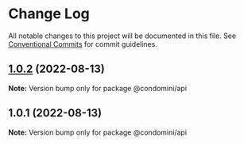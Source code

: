 # Change Log

All notable changes to this project will be documented in this file.
See [Conventional Commits](https://conventionalcommits.org) for commit guidelines.

## [1.0.2](https://github.com/Condo-Mini/condo_mini-api/compare/v1.0.1...v1.0.2) (2022-08-13)

**Note:** Version bump only for package @condomini/api





## 1.0.1 (2022-08-13)

**Note:** Version bump only for package @condomini/api
